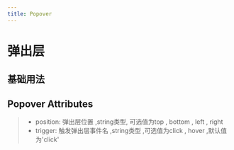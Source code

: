```yaml
---
title: Popover
---
```


# 弹出层
## 基础用法
<ClientOnly>
  <popover-demo-1></popover-demo-1>
</ClientOnly>

## Popover Attributes
> - position: 弹出层位置	,string类型, 可选值为top , bottom , left , right 
> - trigger: 触发弹出层事件名	,string类型	,可选值为click , hover	,默认值为'click'
